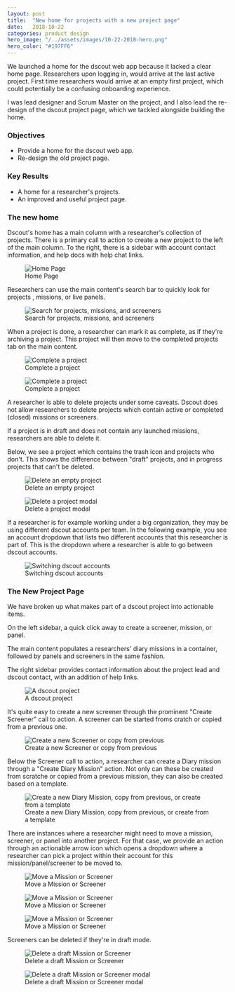 ```yaml
---
layout: post
title:  "New home for projects with a new project page"
date:   2018-10-22
categories: product design
hero_image: "/../assets/images/10-22-2018-hero.png"
hero_color: "#197FF6"
---
```

We launched a home for the dscout web app because it lacked a clear home page. Researchers upon logging in, would arrive at the last active project. First time researchers would arrive at an empty first project, which could potentially be a confusing onboarding experience.

I was lead designer and Scrum Master on the project, and I also lead the re-design of the dscout project page, which we tackled alongside building the home.

### Objectives
* Provide a home for the dscout web app.
* Re-design the old project page.

### Key Results
* A home for a researcher's projects.
* An improved and useful project page.

### The new home

Dscout's home has a main column with a researcher's collection of projects. There is a primary call to action to create a new project to the left of the main column. To the right, there is a sidebar with account contact information, and help docs with help chat links.

<figure>
	<img src="{{ site.baseurl }}/assets/images/home-1.png" title="Home Page" />
	<figcaption class="media-caption center">Home Page</figcaption>
</figure>

Researchers can use the main content's search bar to quickly look for projects , missions, or live panels.

<figure>
	<img src="{{ site.baseurl }}/assets/images/home-2.png" title="Search for projects, missions, and screeners" />
	<figcaption class="media-caption center">Search for projects, missions, and screeners</figcaption>
</figure>

When a project is done, a researcher can mark it as complete, as if they're archiving a project. This project will then move to the completed projects tab on the main content.

<figure>
	<img src="{{ site.baseurl }}/assets/images/home-3.png" title="Complete a project" />
	<figcaption class="media-caption center">Complete a project</figcaption>
</figure>

<figure>
	<img src="{{ site.baseurl }}/assets/images/home-4.png" title="Complete a project" />
	<figcaption class="media-caption center">Complete a project</figcaption>
</figure>

A researcher is able to delete projects under some caveats. Dscout does not allow researchers to delete projects which contain active or completed (closed) missions or screeners.

If a project is in draft and does not contain any launched missions, researchers are able to delete it.

Below, we see a project which contains the trash icon and projects who don't. This shows the difference between "draft" projects, and in progress projects that can't be deleted.

<figure>
	<img src="{{ site.baseurl }}/assets/images/home-5.png" title="Delete an empty project" />
	<figcaption class="media-caption center">Delete an empty project</figcaption>
</figure>

<figure>
	<img src="{{ site.baseurl }}/assets/images/home-6.png" title="Delete a project modal" />
	<figcaption class="media-caption center">Delete a project modal</figcaption>
</figure>

If a researcher is for example working under a big organization, they may be using different dscout accounts per team. In the following example, you see an account dropdown that lists two different accounts that this researcher is part of. This is the dropdown where a researcher is able to go between dscout accounts.

<figure>
	<img src="{{ site.baseurl }}/assets/images/home-7.png" title="Switching dscout accounts" />
	<figcaption class="media-caption center">Switching dscout accounts</figcaption>
</figure>

### The New Project Page

We have broken up what makes part of a dscout project into actionable items.

On the left sidebar, a quick click away to create a screener, mission, or panel.

The main content populates a researchers' diary missions in a container, followed by panels and screeners in the same fashion.

The right sidebar provides contact information about the project lead and dscout contact, with an addition of help links.

<figure>
	<img src="{{ site.baseurl }}/assets/images/project-1.png" title="A dscout project" />
	<figcaption class="media-caption center">A dscout project</figcaption>
</figure>

It's quite easy to create a new screener through the prominent "Create Screener" call to action. A screener can be started froms cratch or copied from a previous one.

<figure>
	<img src="{{ site.baseurl }}/assets/images/project-2.png" title="Create a new Screener or copy from previous" />
	<figcaption class="media-caption center">Create a new Screener or copy from previous</figcaption>
</figure>

Below the Screener call to action, a researcher can create a Diary mission through a "Create Diary Mission" action. Not only can these be created from scratche or copied from a previous mission, they can also be created based on a template.

<figure>
	<img src="{{ site.baseurl }}/assets/images/project-3.png" title="Create a new Diary Mission, copy from previous, or create from a template" />
	<figcaption class="media-caption center">Create a new Diary Mission, copy from previous, or create from a template</figcaption>
</figure>

There are instances where a researcher might need to move a mission, screener, or panel into another project. For that case, we provide an action through an actionable arrow icon which opens a dropdown where a researcher can pick a project within their account for this mission/panel/screener to be moved to.

<figure>
	<img src="{{ site.baseurl }}/assets/images/project-4.png" title="Move a Mission or Screener" />
	<figcaption class="media-caption center">Move a Mission or Screener</figcaption>
</figure>

<figure>
	<img src="{{ site.baseurl }}/assets/images/project-5.png" title="Move a Mission or Screener" />
	<figcaption class="media-caption center">Move a Mission or Screener</figcaption>
</figure>

<figure>
	<img src="{{ site.baseurl }}/assets/images/project-6.png" title="Move a Mission or Screener" />
	<figcaption class="media-caption center">Move a Mission or Screener</figcaption>
</figure>

Screeners can be deleted if they're in draft mode.

<figure>
	<img src="{{ site.baseurl }}/assets/images/project-7.png" title="Delete a draft Mission or Screener" />
	<figcaption class="media-caption center">Delete a draft Mission or Screener</figcaption>
</figure>

<figure>
	<img src="{{ site.baseurl }}/assets/images/project-8.png" title="Delete a draft Mission or Screener modal" />
	<figcaption class="media-caption center">Delete a draft Mission or Screener modal</figcaption>
</figure>
